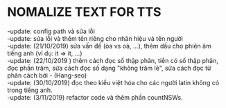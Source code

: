 # NOMALIZE TEXT FOR TTS
-update: config path và sửa lỗi<br>
-update: sửa lỗi và thêm tên riêng cho nhãn hiệu và tên người<br>
-update: (21/10/2019) sửa vấn đề (òa vs oà, ...), thêm dấu cho phiên âm tiếng anh (ví dụ: it => ít, ...)<br>
-update: (22/10/2019 ) thêm cách đọc số thập phân, tiền có số thập phân, đọc phần trăm, sửa cách đọc số dạng "không trăm lẻ", sửa cách đọc từ phân cách bởi - (Hang-seo)<br>
-update: (30/10/2019) đọc theo kiểu việt hóa cho các người latin không có trong tiếng anh.<br>
-update: (3/11/2019) refactor code và thêm phần countNSWs.
